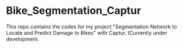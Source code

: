 # Bike_Segmentation_Captur
This repo contains the codes for my project "Segmentation Network to Locate and Predict Damage to Bikes" with Captur. ICurrently under development.

